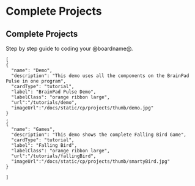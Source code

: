 # Complete Projects

## Complete Projects

Step by step guide to coding your @boardname@.

```codecard
[
{
  "name": "Demo",
  "description": "This demo uses all the components on the BrainPad Pulse in one program",
  "cardType": "tutorial",
  "label": "BrainPad Pulse Demo",
  "labelClass": "orange ribbon large",
  "url":"/tutorials/demo",
  "imageUrl":"/docs/static/cp/projects/thumb/demo.jpg"
} 
,
{
  "name": "Games",
  "description": "This demo shows the complete Falling Bird Game",
  "cardType": "tutorial",
  "label": "Falling Bird",
  "labelClass": "orange ribbon large",
  "url":"/tutorials/fallingBird",
  "imageUrl":"/docs/static/cp/projects/thumb/smartyBird.jpg"
} 
 
]

```